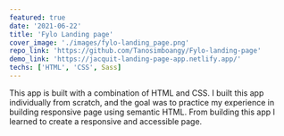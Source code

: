 ```yaml
---
featured: true
date: '2021-06-22'
title: 'Fylo Landing page'
cover_image: './images/fylo-landing_page.png'
repo_link: 'https://github.com/Tanosimboangy/Fylo-landing-page'
demo_link: 'https://jacquit-landing-page-app.netlify.app/'
techs: ['HTML', 'CSS', Sass]
---
```


This app is built with a combination of HTML and CSS. I built this app individually from scratch, and the goal was to practice my experience in building responsive page using semantic HTML. From building this app I learned to create a responsive and accessible page.

